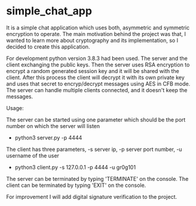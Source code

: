 # simple_chat_app
It is a simple chat application which uses both, asymmetric and symmetric encryption to operate. The main motivation behind the project was that, I wanted to learn more about cryptography and its implementation, so I decided to create this application.

For development python version 3.8.3 had been used. The server and the client exchanging the public keys. Then the server uses RSA encryption to encrypt a random generated session key and it will be shared with the client. After this process the client will decrypt it with its own private key and uses that secret to encryp/decrypt messages using AES in CFB mode. The server can handle multiple clients connected, and it doesn't keep the messages.

Usage:

The server can be started using one parameter which should be the port number on which the server will listen
- python3 server.py -p 4444

The client has three parameters, -s server ip, -p server port number, -u username of the user
- python3 client.py -s 127.0.0.1 -p 4444 -u gr0g101

The server can be terminated by typing 'TERMINATE' on the console.
The client can be terminated by typing 'EXIT' on the console.

For improvement I will add digital signature verification to the project.
